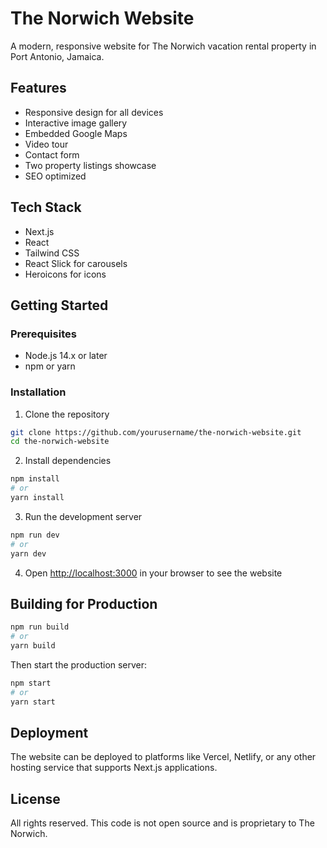 # The Norwich Website

A modern, responsive website for The Norwich vacation rental property in Port Antonio, Jamaica.

## Features

- Responsive design for all devices
- Interactive image gallery
- Embedded Google Maps
- Video tour
- Contact form
- Two property listings showcase
- SEO optimized

## Tech Stack

- Next.js
- React
- Tailwind CSS
- React Slick for carousels
- Heroicons for icons

## Getting Started

### Prerequisites

- Node.js 14.x or later
- npm or yarn

### Installation

1. Clone the repository
```bash
git clone https://github.com/yourusername/the-norwich-website.git
cd the-norwich-website
```

2. Install dependencies
```bash
npm install
# or
yarn install
```

3. Run the development server
```bash
npm run dev
# or
yarn dev
```

4. Open [http://localhost:3000](http://localhost:3000) in your browser to see the website

## Building for Production

```bash
npm run build
# or
yarn build
```

Then start the production server:

```bash
npm start
# or
yarn start
```

## Deployment

The website can be deployed to platforms like Vercel, Netlify, or any other hosting service that supports Next.js applications.

## License

All rights reserved. This code is not open source and is proprietary to The Norwich. 